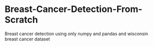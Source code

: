 # Breast-Cancer-Detection-From-Scratch
Breast cancer detection using only numpy and pandas and wisconsin breast cancer dataset
